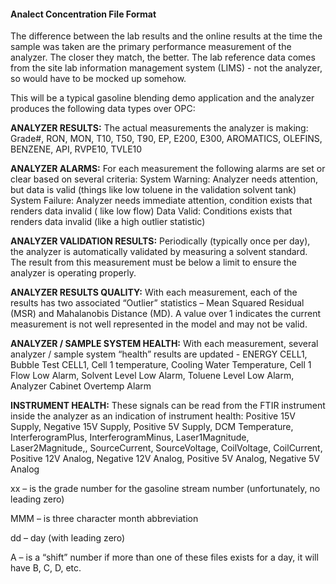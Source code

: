 #### Analect Concentration File Format

The difference between the lab results and the online results at the time the sample was taken are the primary performance measurement of the analyzer.  The closer they match, the better.   The lab reference data comes from the site lab information management system (LIMS) - not the analyzer, so would have to be mocked up somehow.


 
This will be a typical gasoline blending demo application and the analyzer produces the following data types over OPC:

<b>ANALYZER RESULTS:</b> The actual measurements the analyzer is making:  Grade#, RON, MON, T10, T50, T90, EP, E200, E300, AROMATICS, OLEFINS, BENZENE, API, RVPE10, TVLE10

<b>ANALYZER ALARMS:</b> For each measurement the following alarms are set or clear based on several criteria:
System Warning:  Analyzer needs attention, but data is valid (things like low toluene in the validation solvent tank)
System Failure: Analyzer needs immediate attention, condition exists that renders data invalid ( like low flow)
Data Valid: Conditions exists that renders data invalid (like a high outlier statistic)

<b>ANALYZER VALIDATION RESULTS:</b> Periodically (typically once per day), the analyzer is automatically validated by measuring a solvent standard.  The result from this measurement must be below a limit to ensure the analyzer is operating properly.

<b>ANALYZER RESULTS QUALITY:</b> With each measurement, each of the results has two associated “Outlier” statistics – Mean Squared Residual (MSR) and Mahalanobis Distance (MD).  A value over 1 indicates the current measurement is not well represented in the model and may not be valid. 

<b>ANALYZER / SAMPLE SYSTEM HEALTH:</b> With each measurement, several analyzer / sample system “health” results are updated - ENERGY CELL1, Bubble Test CELL1, Cell 1 temperature, Cooling Water Temperature, Cell 1 Flow Low Alarm, Solvent Level Low Alarm, Toluene Level Low Alarm, Analyzer Cabinet Overtemp Alarm

<b>INSTRUMENT HEALTH:</b> These signals can be read from the FTIR instrument inside the analyzer as an indication of instrument health:  Positive 15V Supply, Negative 15V Supply, Positive 5V Supply, DCM Temperature, InterferogramPlus, InterferogramMinus, Laser1Magnitude, Laser2Magnitude,, SourceCurrent, SourceVoltage, CoilVoltage, CoilCurrent, Positive 12V Analog, Negative 12V Analog, Positive 5V Analog, Negative 5V Analog


xx – is the grade number for the gasoline stream number (unfortunately, no leading zero)

MMM – is three character month abbreviation

dd – day (with leading zero)

A – is a “shift” number if more than one of these files exists for a day, it will have B, C, D, etc. 
